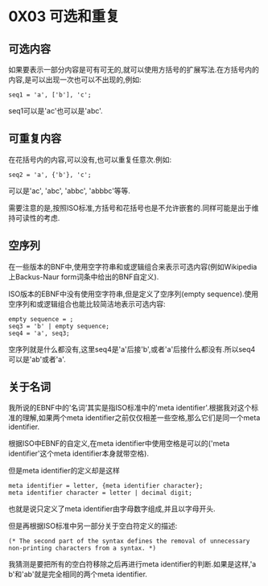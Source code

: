 # 0X03 可选和重复

## 可选内容

如果要表示一部分内容是可有可无的,就可以使用方括号的扩展写法.在方括号内的内容,是可以出现一次也可以不出现的,例如:

```EBNF
seq1 = 'a', ['b'], 'c';
```

seq1可以是'ac'也可以是'abc'.

## 可重复内容

在花括号内的内容,可以没有,也可以重复任意次.例如:

```EBNF
seq2 = 'a', {'b'}, 'c';
```

可以是'ac', 'abc', 'abbc', 'abbbc'等等.

需要注意的是,按照ISO标准,方括号和花括号也是不允许嵌套的.同样可能是出于维持可读性的考虑.

## 空序列

在一些版本的BNF中,使用空字符串和或逻辑组合来表示可选内容(例如Wikipedia上Backus-Naur form词条中给出的BNF自定义).

ISO版本的EBNF中没有使用空字符串,但是定义了空序列(empty sequence).使用空序列和或逻辑组合也能比较简洁地表示可选内容:

```EBNF
empty sequence = ;
seq3 = 'b' | empty sequence;
seq4 = 'a', seq3;
```

空序列就是什么都没有,这里seq4是'a'后接'b',或者'a'后接什么都没有.所以seq4可以是'ab'或者'a'.

## 关于名词

我所说的EBNF中的'名词'其实是指ISO标准中的'meta identifier'.根据我对这个标准的理解,如果两个meta identifier之前仅仅相差一些空格,那么它们是同一个meta identifier.

根据ISO中EBNF的自定义,在meta identifier中使用空格是可以的('meta identifier'这个meta identifier本身就带空格).

但是meta identifier的定义却是这样

```EBNF
meta identifier = letter, {meta identifier character};
meta identifier character = letter | decimal digit;
```

也就是说只定义了meta identifier由字母数字组成,并且以字母开头.

但是再根据ISO标准中另一部分关于空白符定义的描述:

```EBNF
(* The second part of the syntax defines the removal of unnecessary non-printing characters from a syntax. *)
```

我猜测是要把所有的空白符移除之后再进行meta identifier的判断.如果是这样,'a     b'和'ab'就是完全相同的两个meta identifier.
